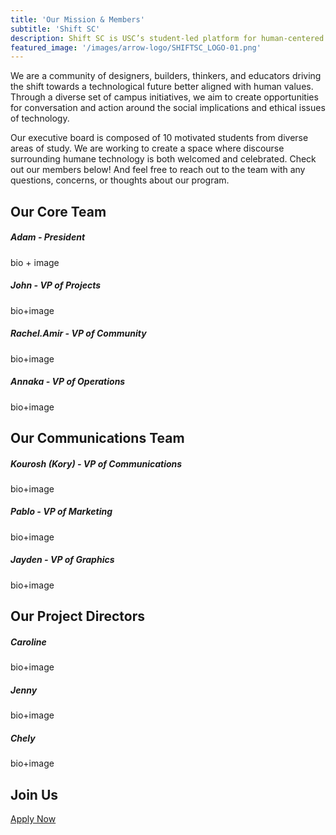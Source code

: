 ```yaml
---
title: 'Our Mission & Members'
subtitle: 'Shift SC'
description: Shift SC is USC’s student-led platform for human-centered and socially responsible technology. 
featured_image: '/images/arrow-logo/SHIFTSC_LOGO-01.png'
---
```


We are a community of designers, builders, thinkers, and educators driving the shift towards a technological future better aligned with human values. Through a diverse set of campus initiatives, we aim to create opportunities for conversation and action around the social implications and ethical issues of technology.

Our executive board is composed of 10 motivated students from diverse areas of study. We are working to create a space where discourse surrounding humane technology is both welcomed and celebrated. Check out our members below! And feel free to reach out to the team with any questions, concerns, or thoughts about our program.

## Our Core Team
##### Adam - President
bio + image
##### John - VP of Projects
bio+image
##### Rachel.Amir - VP of Community
bio+image
##### Annaka - VP of Operations
bio+image

## Our Communications Team
##### Kourosh (Kory) - VP of Communications
bio+image
##### Pablo - VP of Marketing
bio+image
##### Jayden - VP of Graphics
bio+image

## Our Project Directors
##### Caroline
bio+image
##### Jenny
bio+image
##### Chely
bio+image

## Join Us

<a href="https://jekyllthemes.io/theme/personal-website-jekyll-theme" class="button button--large">Apply Now</a>